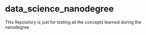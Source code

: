 # data_science_nanodegree
This Repository is just for testing all the concepts learned during the nanodegree
